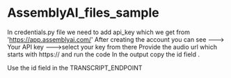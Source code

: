 # AssemblyAI_files_sample
In credentials.py file we need to add api_key which we get from 'https://app.assemblyai.com/'
After creating the account you can see ---> Your API key --->select your key from there
Provide the audio url which starts with https:// and run the code 
In the output copy the id field .

Use the id field in the TRANSCRIPT_ENDPOINT
